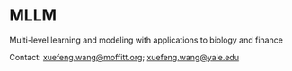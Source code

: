 # MLLM
Multi-level learning and modeling with applications to biology and finance

Contact: xuefeng.wang@moffitt.org; xuefeng.wang@yale.edu
